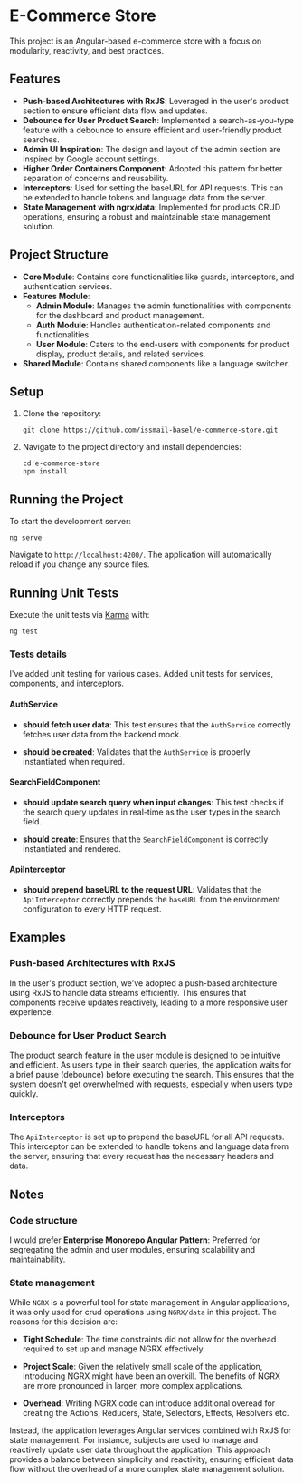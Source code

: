 
# E-Commerce Store

This project is an Angular-based e-commerce store with a focus on modularity, reactivity, and best practices.

## Features

- **Push-based Architectures with RxJS**: Leveraged in the user's product section to ensure efficient data flow and updates.
- **Debounce for User Product Search**: Implemented a search-as-you-type feature with a debounce to ensure efficient and user-friendly product searches.
- **Admin UI Inspiration**: The design and layout of the admin section are inspired by Google account settings.
- **Higher Order Containers Component**: Adopted this pattern for better separation of concerns and reusability.
- **Interceptors**: Used for setting the baseURL for API requests. This can be extended to handle tokens and language data from the server.
- **State Management with ngrx/data**: Implemented for products CRUD operations, ensuring a robust and maintainable state management solution.

## Project Structure

- **Core Module**: Contains core functionalities like guards, interceptors, and authentication services.
- **Features Module**: 
  - **Admin Module**: Manages the admin functionalities with components for the dashboard and product management.
  - **Auth Module**: Handles authentication-related components and functionalities.
  - **User Module**: Caters to the end-users with components for product display, product details, and related services.
- **Shared Module**: Contains shared components like a language switcher.

## Setup

1. Clone the repository:
   ```
   git clone https://github.com/issmail-basel/e-commerce-store.git
   ```

2. Navigate to the project directory and install dependencies:
   ```
   cd e-commerce-store
   npm install
   ```

## Running the Project

To start the development server:
```
ng serve
```
Navigate to `http://localhost:4200/`. The application will automatically reload if you change any source files.

## Running Unit Tests

Execute the unit tests via [Karma](https://karma-runner.github.io) with:
```
ng test
```

### Tests details
I've added unit testing for various cases. Added unit tests for services, components, and interceptors.


#### **AuthService**

- **should fetch user data**: This test ensures that the `AuthService` correctly fetches user data from the backend mock.
  
- **should be created**: Validates that the `AuthService` is properly instantiated when required.

#### **SearchFieldComponent**

- **should update search query when input changes**: This test checks if the search query updates in real-time as the user types in the search field.
  
- **should create**: Ensures that the `SearchFieldComponent` is correctly instantiated and rendered.

#### **ApiInterceptor**

- **should prepend baseURL to the request URL**: Validates that the `ApiInterceptor` correctly prepends the `baseURL` from the environment configuration to every HTTP request.


## Examples

### Push-based Architectures with RxJS

In the user's product section, we've adopted a push-based architecture using RxJS to handle data streams efficiently. This ensures that components receive updates reactively, leading to a more responsive user experience.

### Debounce for User Product Search

The product search feature in the user module is designed to be intuitive and efficient. As users type in their search queries, the application waits for a brief pause (debounce) before executing the search. This ensures that the system doesn't get overwhelmed with requests, especially when users type quickly.

### Interceptors

The `ApiInterceptor` is set up to prepend the baseURL for all API requests. This interceptor can be extended to handle tokens and language data from the server, ensuring that every request has the necessary headers and data.

## Notes

### Code structure

I would prefer **Enterprise Monorepo Angular Pattern**: Preferred for segregating the admin and user modules, ensuring scalability and maintainability.

### State management


While `NGRX` is a powerful tool for state management in Angular applications, it was only used for crud operations using `NGRX/data` in this project. The reasons for this decision are:

- **Tight Schedule**: The time constraints did not allow for the overhead required to set up and manage NGRX effectively.
  
- **Project Scale**: Given the relatively small scale of the application, introducing NGRX might have been an overkill. The benefits of NGRX are more pronounced in larger, more complex applications.
  
- **Overhead**: Writing NGRX code can introduce additional overead for creating the Actions, Reducers, State, Selectors, Effects, Resolvers etc.

Instead, the application leverages Angular services combined with RxJS for state management. For instance, subjects are used to manage and reactively update user data throughout the application. This approach provides a balance between simplicity and reactivity, ensuring efficient data flow without the overhead of a more complex state management solution.

